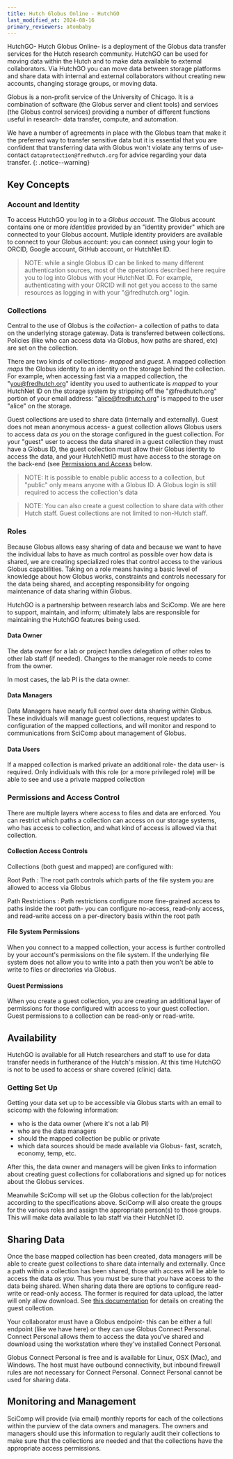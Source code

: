 ```yaml
---
title: Hutch Globus Online - HutchGO
last_modified_at: 2024-08-16
primary_reviewers: atombaby
---
```


HutchGO- Hutch Globus Online- is a deployment of the Globus data transfer services for the Hutch research community. HutchGO can be used for moving data within the Hutch and to make data available to external collaborators.  Via HutchGO you can move data between storage platforms and share data with internal and external collaborators without creating new accounts, changing storage groups, or moving data.

Globus is a non-profit service of the University of Chicago.  It is a combination of software (the Globus server and client tools) and services (the Globus control services) providing a number of different functions useful in research- data transfer, compute, and automation.

We have a number of agreements in place with the Globus team that make it the preferred way to transfer sensitive data but it is essential that you are confident that transferring data with Globus won't violate any terms of use- contact `dataprotection@fredhutch.org` for advice regarding your data transfer.
{: .notice--warning}

## Key Concepts

### Account and Identity

To access HutchGO you log in to a _Globus account_.  The Globus account contains one or more _identities_ provided by an "identity provider" which are connected to your Globus account.  Mutliple identity providers are available to connect to your Globus account: you can connect using your login to ORCID, Google account, GitHub account, or HutchNet ID.

> NOTE: while a single Globus ID can be linked to many different authentication sources, most of the operations described here require you to log into Globus with your HutchNet ID.  For example, authenticating with your ORCID will not get you access to the same resources as logging in with your "@fredhutch.org" login.

### Collections 

Central to the use of Globus is the _collection_- a collection of paths to data on the underlying storage gateway. Data is transferred between collections.  Policies (like who can access data via Globus, how paths are shared, etc) are set on the collection.

There are two kinds of collections- _mapped_ and _guest_.  A mapped collection _maps_ the Globus identity to an identity on the storage behind the collection.  For example, when accessing fast via a mapped collection, the "you@fredhutch.org" identity you used to authenticate is _mapped_ to your HutchNet ID on the storage system by stripping off the "@fredhutch.org" portion of your email address: "alice@fredhutch.org" is mapped to the user "alice" on the storage.

Guest collections are used to share data (internally and externally).  Guest does not mean anonymous access- a guest collection allows Globus users to access data _as you_ on the storage configured in the guest collection.  For your "guest" user to access the data shared in a guest collection they must have a Globus ID, the guest collection must allow their Globus identity to access the data, and your HutchNetID must have access to the storage on the back-end (see [Permissions and Access](#permissions-and-access-control) below.

>NOTE: It is possible to enable public access to a collection, but "public" only means anyone with a Globus ID.  A Globus login is still required to access the collection's data

> NOTE: You can also create a guest collection to share data with other Hutch staff.  Guest collections are not limited to non-Hutch staff.

### Roles

Because Globus allows easy sharing of data and because we want to have the individual labs to have as much control as possible over how data is shared,  we are creating specialized roles that control access to the various Globus capabilities.  Taking on a role means having a basic level of knowledge about how Globus works, constraints and controls necessary for the data being shared, and accepting responsibility for ongoing maintenance of data sharing within Globus.

HutchGO is a partnership between research labs and SciComp.  We are here to support, maintain, and inform; ultimately labs are responsible for maintaining the HutchGO features being used.

#### Data Owner

The data owner for a lab or project handles delegation of other roles to other lab staff (if needed).  Changes to the manager role needs to come from the owner.

In most cases, the lab PI is the data owner.

#### Data Managers

Data Managers have nearly full control over data sharing within Globus.  These individuals will manage guest collections, request updates to configuration of the mapped collections, and will monitor and respond to communications from SciComp about management of Globus.

#### Data Users

If a mapped collection is marked private an additional role- the data user- is required.  Only individuals with this role (or a more privileged role) will be able to see and use a private mapped collection

### Permissions and Access Control

There are multiple layers where access to files and data are enforced.  You can restrict which paths a collection can access on our storage systems, who has access to collection, and what kind of access is allowed via that collection.

#### Collection Access Controls

Collections (both guest and mapped) are configured with:

Root Path
: The root path controls which parts of the file system you are allowed to access via Globus

Path Restrictions
: Path restrictions configure more fine-grained access to paths inside the root path- you can configure no-access, read-only access, and read-write access on a per-directory basis within the root path

#### File System Permissions

When you connect to a mapped collection, your access is further controlled by your account's permissions on the file system.  If the underlying file system does not allow you to write into a path then you won't be able to write to files or directories via Globus.

#### Guest Permissions

When you create a guest collection, you are creating an additional layer of permissions for those configured with access to your guest collection.  Guest permissions to a collection can be read-only or read-write.

## Availability

HutchGO is available for all Hutch researchers and staff to use for data transfer needs in furtherance of the Hutch's mission. At this time HutchGO is not to be used to access or share covered (clinic) data.

### Getting Set Up

Getting your data set up to be accessible via Globus starts with an email to scicomp with the folowing information:

 - who is the data owner (where it's not a lab PI)
 - who are the data managers
 - should the mapped collection be public or private
 - which data sources should be made available via Globus- fast, scratch, economy, temp, etc.

After this, the data owner and managers will be given links to information about creating guest collections for collaborations and signed up for notices about the Globus services.

Meanwhile SciComp will set up the Globus collection for the lab/project according to the specifications above.  SciComp will also create the groups for the various roles and assign the appropriate person(s) to those groups.  This will make data available to lab staff via their HutchNet ID.

## Sharing Data

Once the base mapped collection has been created, data managers will be able to create guest collections to share data internally and externally.  Once a path within a collection has been shared, those with access will be able to access the data _as you_.  Thus you must be sure that _you_ have access to the data being shared.  When sharing data there are options to configure read-write or read-only access.  The former is required for data upload, the latter will only allow download.  See [this documentation](/scicomputing/hutchgo_guest_collection) for details on creating the guest collection.

Your collaborator must have a Globus endpoint- this can be either a full endpoint (like we have here) or they can use Globus Connect Personal.  Connect Personal allows them to access the data you've shared and download using the workstation where they've installed Connect Personal.

Globus Connect Personal is free and is available for Linux, OSX (Mac), and Windows. The host must have outbound connectivity, but inbound firewall rules are not necessary for Connect Personal.  Connect Personal cannot be used for sharing data.

## Monitoring and Management

SciComp will provide (via email) monthly reports for each of the collections within the purview of the data owners and managers.  The owners and managers should use this information to regularly audit their collections to make sure that the collections are needed and that the collections have the appropriate access permissions.
